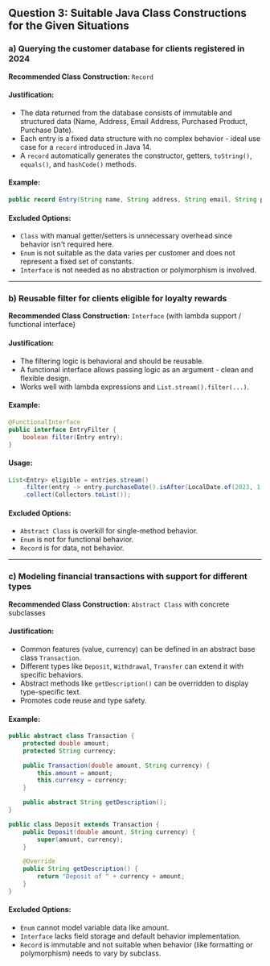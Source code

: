 ## Question 3: Suitable Java Class Constructions for the Given Situations

### a) Querying the customer database for clients registered in 2024

**Recommended Class Construction:** `Record`

#### Justification:
- The data returned from the database consists of immutable and structured data (Name, Address, Email Address, Purchased Product, Purchase Date).
- Each entry is a fixed data structure with no complex behavior - ideal use case for a `record` introduced in Java 14.
- A `record` automatically generates the constructor, getters, `toString()`, `equals()`, and `hashCode()` methods.

#### Example:
```java
public record Entry(String name, String address, String email, String product, LocalDate purchaseDate) {}
````

#### Excluded Options:

* `Class` with manual getter/setters is unnecessary overhead since behavior isn't required here.
* `Enum` is not suitable as the data varies per customer and does not represent a fixed set of constants.
* `Interface` is not needed as no abstraction or polymorphism is involved.

---

### b) Reusable filter for clients eligible for loyalty rewards

**Recommended Class Construction:** `Interface` (with lambda support / functional interface)

#### Justification:

* The filtering logic is behavioral and should be reusable.
* A functional interface allows passing logic as an argument - clean and flexible design.
* Works well with lambda expressions and `List.stream().filter(...)`.

#### Example:

```java
@FunctionalInterface
public interface EntryFilter {
    boolean filter(Entry entry);
}
```

#### Usage:

```java
List<Entry> eligible = entries.stream()
    .filter(entry -> entry.purchaseDate().isAfter(LocalDate.of(2023, 1, 1)))
    .collect(Collectors.toList());
```

#### Excluded Options:

* `Abstract Class` is overkill for single-method behavior.
* `Enum` is not for functional behavior.
* `Record` is for data, not behavior.

---

### c) Modeling financial transactions with support for different types

**Recommended Class Construction:** `Abstract Class` with concrete subclasses

#### Justification:

* Common features (value, currency) can be defined in an abstract base class `Transaction`.
* Different types like `Deposit`, `Withdrawal`, `Transfer` can extend it with specific behaviors.
* Abstract methods like `getDescription()` can be overridden to display type-specific text.
* Promotes code reuse and type safety.

#### Example:

```java
public abstract class Transaction {
    protected double amount;
    protected String currency;

    public Transaction(double amount, String currency) {
        this.amount = amount;
        this.currency = currency;
    }

    public abstract String getDescription();
}

public class Deposit extends Transaction {
    public Deposit(double amount, String currency) {
        super(amount, currency);
    }

    @Override
    public String getDescription() {
        return "Deposit of " + currency + amount;
    }
}
```

#### Excluded Options:

* `Enum` cannot model variable data like amount.
* `Interface` lacks field storage and default behavior implementation.
* `Record` is immutable and not suitable when behavior (like formatting or polymorphism) needs to vary by subclass.

